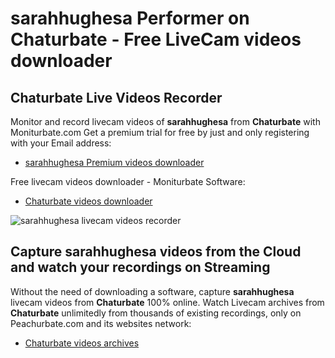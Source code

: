 # sarahhughesa Performer on Chaturbate - Free LiveCam videos downloader

## Chaturbate Live Videos Recorder

Monitor and record livecam videos of **sarahhughesa** from **Chaturbate** with Moniturbate.com
Get a premium trial for free by just and only registering with your Email address:
* [sarahhughesa Premium videos downloader](https://moniturbate.com/request-demo-licence-key.html)

Free livecam videos downloader - Moniturbate Software:
* [Chaturbate videos downloader](https://moniturbate.com/moniturbate-download-software.html)

![sarahhughesa livecam videos recorder](https://peachurnet.com/templates/moniturbate-software.png)


## Capture sarahhughesa videos from the Cloud and watch your recordings on Streaming

Without the need of downloading a software, capture **sarahhughesa** livecam videos from **Chaturbate** 100% online.
Watch Livecam archives from **Chaturbate** unlimitedly from thousands of existing recordings, only on Peachurbate.com and its websites network:
* [Chaturbate videos archives](https://peachurnet.com/)